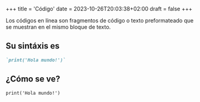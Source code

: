 +++
title = 'Código'
date = 2023-10-26T20:03:38+02:00
draft = false
+++

Los códigos en línea son fragmentos de código o texto preformateado que se muestran en el mismo bloque de texto.

## Su sintáxis es

```markdown
`print('Hola mundo!')`
```

## ¿Cómo se ve?

`print('Hola mundo!')`